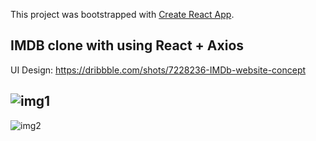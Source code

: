 This project was bootstrapped with [Create React App](https://github.com/facebook/create-react-app).

## IMDB clone with using React + Axios 

UI Design: https://dribbble.com/shots/7228236-IMDb-website-concept

![img1](https://i.ibb.co/BngksRx/Screenshot-20200323-191729.png)
---
![img2](https://i.ibb.co/ydvD1QL/Screenshot-20200323-191839.png)
